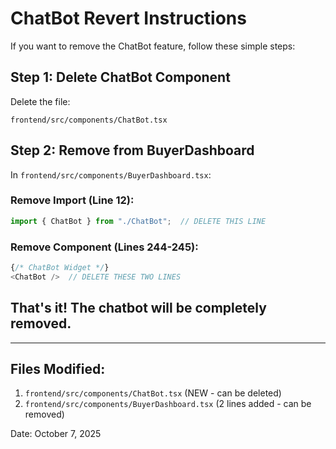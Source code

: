 # ChatBot Revert Instructions

If you want to remove the ChatBot feature, follow these simple steps:

## Step 1: Delete ChatBot Component
Delete the file:
```
frontend/src/components/ChatBot.tsx
```

## Step 2: Remove from BuyerDashboard
In `frontend/src/components/BuyerDashboard.tsx`:

### Remove Import (Line 12):
```typescript
import { ChatBot } from "./ChatBot";  // DELETE THIS LINE
```

### Remove Component (Lines 244-245):
```typescript
{/* ChatBot Widget */}
<ChatBot />  // DELETE THESE TWO LINES
```

## That's it! The chatbot will be completely removed.

---

## Files Modified:
1. `frontend/src/components/ChatBot.tsx` (NEW - can be deleted)
2. `frontend/src/components/BuyerDashboard.tsx` (2 lines added - can be removed)

Date: October 7, 2025

